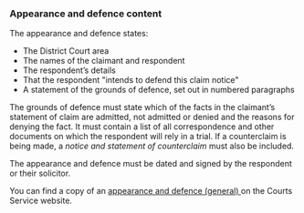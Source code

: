 ###  Appearance and defence content

The appearance and defence states:

  * The District Court area 
  * The names of the claimant and respondent 
  * The respondent’s details 
  * That the respondent "intends to defend this claim notice" 
  * A statement of the grounds of defence, set out in numbered paragraphs 

The grounds of defence must state which of the facts in the claimant’s
statement of claim are admitted, not admitted or denied and the reasons for
denying the fact. It must contain a list of all correspondence and other
documents on which the respondent will rely in a trial. If a counterclaim is
being made, a _notice and statement of counterclaim_ must also be included.

The appearance and defence must be dated and signed by the respondent or their
solicitor.

You can find a copy of an [ appearance and defence (general)
](https://www.courts.ie/acc/alfresco/28a0f379-5c16-47f4-a8d7-7b89ddfb16e0/Appearance%20and%20defence%20-%20general%20No.%2042.01.docx/file#view=fitH)
on the Courts Service website.
